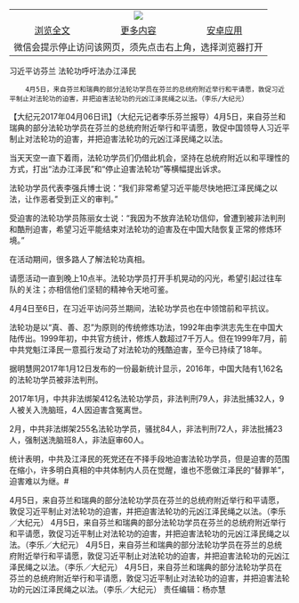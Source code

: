

<table>
  <tr>
    <td align="center" colspan="3">
      <a href="https://github.com/ogate/ogate/blob/master/README.md"><img src="https://cloud.githubusercontent.com/assets/11880933/13434984/f430fae2-e012-11e5-814f-c2df1e82b247.jpg"/></a>
    </td>
  </tr>
  <tr>
    <td align="center">
      <a href="https://s3.ap-south-1.amazonaws.com/ogatem/oGate.htm?c816137&from=oNote">浏览全文</a>
    </td>
    <td align="center">
      <a href="https://s3.ap-south-1.amazonaws.com/ogatem/oGate.htm?from=oNote">更多内容</a>
    </td>
    <td align="center">
      <a href="https://raw.githubusercontent.com/ogate/up/master/ogate.apk">安卓应用</a>
    </td>
  </tr>
  <tr>
    <td align="center" colspan="3">
      微信会提示停止访问该网页，须先点击右上角，选择浏览器打开
    </td>
  </tr>
</table>    



习近平访芬兰 法轮功呼吁法办江泽民






        4月5日，来自芬兰和瑞典的部分法轮功学员在芬兰的总统府附近举行和平请愿，敦促习近平制止对法轮功的迫害，并把迫害法轮功的元凶江泽民绳之以法。（李乐/大纪元）




【大纪元2017年04月06日讯】（大纪元记者李乐芬兰报导）4月5日，来自芬兰和瑞典的部分法轮功学员在芬兰的总统府附近举行和平请愿，敦促中国领导人习近平制止对法轮功的迫害，并把迫害法轮功的元凶江泽民绳之以法。


当天天空一直下着雨，法轮功学员们仍借此机会，坚持在总统府附近以和平理性的方式，打出“法办江泽民”和“停止迫害法轮功”等横幅提出诉求。


法轮功学员代表李强兵博士说：“我们非常希望习近平能尽快地把江泽民绳之以法，让作恶者受到正义的审判。”


受迫害的法轮功学员陈丽女士说：“我因为不放弃法轮功信仰，曾遭到被非法判刑和酷刑迫害，希望习近平能结束对法轮功的迫害及在中国大陆恢复正常的修炼环境。”


在活动期间，很多路人了解法轮功真相。


请愿活动一直到晚上10点半。法轮功学员打开手机晃动的闪光，希望引起过往车队的关注；亦相信他们坚韧的精神令天地可鉴。


4月4日至6日，在习近平访问芬兰期间，法轮功学员也在中领馆前和平抗议。


法轮功是以“真、善、忍”为原则的传统修炼功法，1992年由李洪志先生在中国大陆传出。1999年初，中共官方统计，修炼人数超过7千万人。但在1999年7月，前中共党魁江泽民一意孤行发动了对法轮功的残酷迫害，至今已持续了18年。


据明慧网2017年1月12日发布的一份最新统计显示，2016年，中国大陆有1,162名的法轮功学员被非法判刑。


2017年1月，中共非法绑架412名法轮功学员，非法判刑79人，非法批捕32人，9人被关入洗脑班，4人因迫害含冤离世。


2月，中共非法绑架255名法轮功学员，骚扰84人，非法判刑72人，非法批捕23人，强制送洗脑班8人，非法庭审60人。


统计表明，中共及江泽民的死党还在不择手段地迫害法轮功学员，但是迫害的范围在缩小，许多明白真相的中共体制内人员在觉醒，谁也不愿做江泽民的“替罪羊”，迫害难以为继。#


4月5日，来自芬兰和瑞典的部分法轮功学员在芬兰的总统府附近举行和平请愿，敦促习近平制止对法轮功的迫害，并把迫害法轮功的元凶江泽民绳之以法。（李乐／大纪元）
4月5日，来自芬兰和瑞典的部分法轮功学员在芬兰的总统府附近举行和平请愿，敦促习近平制止对法轮功的迫害，并把迫害法轮功的元凶江泽民绳之以法。（李乐／大纪元）
4月5日，来自芬兰和瑞典的部分法轮功学员在芬兰的总统府附近举行和平请愿，敦促习近平制止对法轮功的迫害，并把迫害法轮功的元凶江泽民绳之以法。（李乐／大纪元）
4月5日，来自芬兰和瑞典的部分法轮功学员在芬兰的总统府附近举行和平请愿，敦促习近平制止对法轮功的迫害，并把迫害法轮功的元凶江泽民绳之以法。（李乐／大纪元）
责任编辑：杨亦慧



